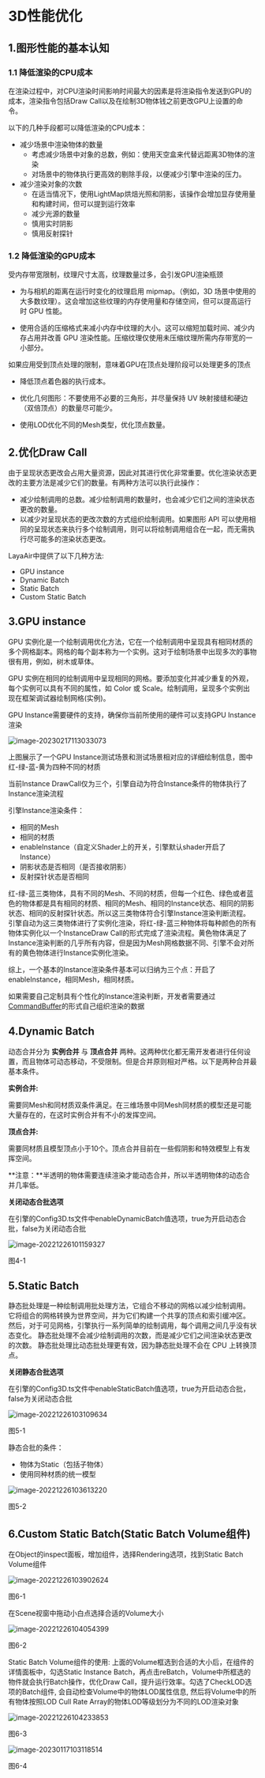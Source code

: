 # 3D性能优化

## 1.图形性能的基本认知

### 1.1 降低渲染的CPU成本

在渲染过程中，对CPU渲染时间影响时间最大的因素是将渲染指令发送到GPU的成本，渲染指令包括Draw Call以及在绘制3D物体钱之前更改GPU上设置的命令。

以下的几种手段都可以降低渲染的CPU成本：

- 减少场景中渲染物体的数量
  - 考虑减少场景中对象的总数，例如：使用天空盒来代替远距离3D物体的渲染
  - 对场景中的物体执行更高效的剔除手段，以便减少引擎中渲染的压力。
- 减少渲染对象的次数
  - 在适当情况下，使用LightMap烘焙光照和阴影，该操作会增加显存使用量和构建时间，但可以提到运行效率
  - 减少光源的数量
  - 慎用实时阴影
  - 慎用反射探针

### **1.2 降低渲染的GPU成本**

受内存带宽限制，纹理尺寸太高，纹理数量过多，会引发GPU渲染瓶颈

- 为与相机的距离在运行时变化的纹理启用 mipmap。（例如，3D 场景中使用的大多数纹理）。这会增加这些纹理的内存使用量和存储空间，但可以提高运行时 GPU 性能。

- 使用合适的压缩格式来减小内存中纹理的大小。这可以缩短加载时间、减少内存占用并改善 GPU 渲染性能。压缩纹理仅使用未压缩纹理所需内存带宽的一小部分。

如果应用受到顶点处理的限制，意味着GPU在顶点处理阶段可以处理更多的顶点

- 降低顶点着色器的执行成本。

- 优化几何图形：不要使用不必要的三角形，并尽量保持 UV 映射接缝和硬边（双倍顶点）的数量尽可能少。
- 使用LOD优化不同的Mesh类型，优化顶点数量。

## 2.优化Draw Call

由于呈现状态更改会占用大量资源，因此对其进行优化非常重要。优化渲染状态更改的主要方法是减少它们的数量。有两种方法可以执行此操作：

- 减少绘制调用的总数。减少绘制调用的数量时，也会减少它们之间的渲染状态更改的数量。
- 以减少对呈现状态的更改次数的方式组织绘制调用。如果图形 API 可以使用相同的呈现状态来执行多个绘制调用，则可以将绘制调用组合在一起，而无需执行尽可能多的渲染状态更改。

LayaAir中提供了以下几种方法:

- GPU instance
- Dynamic Batch
- Static Batch
- Custom Static Batch

## 3.GPU instance

GPU 实例化是一个绘制调用优化方法，它在一个绘制调用中呈现具有相同材质的多个网格副本。网格的每个副本称为一个实例。这对于绘制场景中出现多次的事物很有用，例如，树木或草体。

GPU 实例在相同的绘制调用中呈现相同的网格。要添加变化并减少重复的外观，每个实例可以具有不同的属性，如 Color 或 Scale。绘制调用，呈现多个实例出现在框架调试器绘制网格(实例)。

GPU Instance需要硬件的支持，确保你当前所使用的硬件可以支持GPU Instance渲染

 ![image-20230217113033073](img/image-20230217113033073.png)

上图展示了一个GPU Instance测试场景和测试场景相对应的详细绘制信息，图中红-绿-蓝-黄为四种不同的材质

 当前Instance DrawCall仅为三个，引擎自动为符合Instance条件的物体执行了Instance渲染流程

引擎Instance渲染条件：

- 相同的Mesh
- 相同的材质
- enableInstance（自定义Shader上的开关，引擎默认shader开启了Instance）
- 阴影状态是否相同（是否接收阴影）
- 反射探针状态是否相同

红-绿-蓝三类物体，具有不同的Mesh、不同的材质，但每一个红色、绿色或者蓝色的物体都是具有相同的材质、相同的Mesh、相同的Instance状态、相同的阴影状态、相同的反射探针状态。所以这三类物体符合引擎Instance渲染判断流程。引擎自动为这三类物体进行了实例化渲染，将红-绿-蓝三种物体将每种颜色的所有物体实例化以一个InstanceDraw Call的形式完成了渲染流程。黄色物体满足了Instance渲染判断的几乎所有内容，但是因为Mesh网格数据不同、引擎不会对所有的黄色物体进行Instance实例化渲染。

综上，一个基本的Instance渲染条件基本可以归纳为三个点：开启了enableInstance，相同Mesh，相同材质。

如果需要自己定制具有个性化的Instance渲染判断，开发者需要通过[CommandBuffer](../CommandBuffer/readme.md)的形式自己组织渲染的数据

## 4.Dynamic Batch

动态合并分为 **实例合并** 与 **顶点合并** 两种。这两种优化都无需开发者进行任何设置，而且物体可动态移动，不受限制。但是合并原则相对严格。以下是两种合并最基本条件。

**实例合并:**

 需要同Mesh和同材质双条件满足。在三维场景中同Mesh同材质的模型还是可能大量存在的，在这时实例合并有不小的发挥空间。

**顶点合并:**

 需要同材质且模型顶点小于10个。顶点合并目前在一些假阴影和特效模型上有发挥空间。

**注意：**半透明的物体需要连续渲染才能动态合并，所以半透明物体的动态合并几率低。

**关闭动态合批选项**

在引擎的Config3D.ts文件中enableDynamicBatch值选项，true为开启动态合批，false为关闭动态合批

 ![image-20221226101159327](img/image-20221226101159327.png)

图4-1

## 5.Static Batch

静态批处理是一种绘制调用批处理方法，它组合不移动的网格以减少绘制调用。 它将组合的网格转换为世界空间，并为它们构建一个共享的顶点和索引缓冲区。 然后，对于可见网格，引擎执行一系列简单的绘制调用，每个调用之间几乎没有状态变化。 静态批处理不会减少绘制调用的次数，而是减少它们之间渲染状态更改的次数。 静态批处理比动态批处理更有效，因为静态批处理不会在 CPU 上转换顶点。 

**关闭静态合批选项**

在引擎的Config3D.ts文件中enableStaticBatch值选项，true为开启动态合批，false为关闭动态合批

 ![image-20221226103109634](img/image-20221226103109634.png)

图5-1

静态合批的条件：

- 物体为Static（包括子物体）
- 使用同种材质的统一模型

 ![image-20221226103613220](img/image-20221226103613220.png)

图5-2

## 6.Custom Static Batch(Static Batch Volume组件)

在Object的inspect面板，增加组件，选择Rendering选项，找到Static Batch Volume组件

 ![image-20221226103902624](img/image-20221226103902624.png)

图6-1

在Scene视窗中拖动小白点选择合适的Volume大小

 ![image-20221226104054399](img/image-20221226104054399.png)

图6-2

Static Batch Volume组件的使用: 上面的Volume框选到合适的大小后，在组件的详情面板中，勾选Static Instance Batch，再点击reBatch，Volume中所框选的物件就会执行Batch操作，优化Draw Call，提升运行效率。勾选了CheckLOD选项的Batch组件, 会自动检查Volume中的物体LOD属性信息, 然后将Volume中的所有物体按照LOD Cull Rate Array的物体LOD等级划分为不同的LOD渲染对象

 ![image-20221226104233853](img/image-20221226104233853.png)

图6-3



 ![image-20230117103118514](img/image-20230117103118514.png)

图6-4



